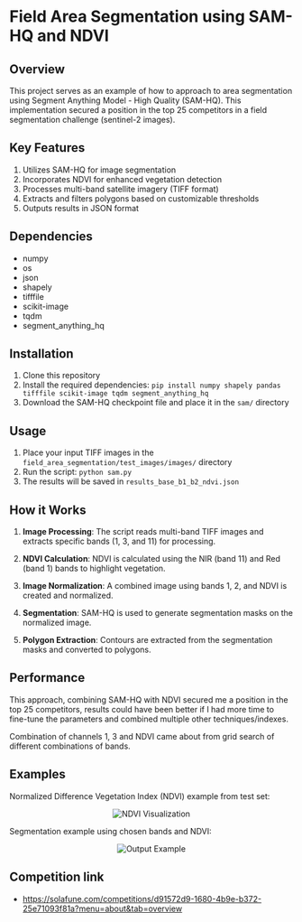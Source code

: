 # Field Area Segmentation using SAM-HQ and NDVI

## Overview

This project serves as an example of how to approach to area segmentation using Segment Anything Model - High Quality (SAM-HQ). This implementation secured a position in the top 25 competitors in a field segmentation challenge (sentinel-2 images).

## Key Features

1. Utilizes SAM-HQ for image segmentation
2. Incorporates NDVI for enhanced vegetation detection
3. Processes multi-band satellite imagery (TIFF format)
4. Extracts and filters polygons based on customizable thresholds
5. Outputs results in JSON format

## Dependencies

- numpy
- os
- json
- shapely
- tifffile
- scikit-image
- tqdm
- segment_anything_hq

## Installation

1. Clone this repository
2. Install the required dependencies:
```pip install numpy shapely pandas tifffile scikit-image tqdm segment_anything_hq```
3. Download the SAM-HQ checkpoint file and place it in the `sam/` directory

## Usage

1. Place your input TIFF images in the `field_area_segmentation/test_images/images/` directory
2. Run the script:
```python sam.py```
3. The results will be saved in `results_base_b1_b2_ndvi.json`

## How it Works

1. **Image Processing**: The script reads multi-band TIFF images and extracts specific bands (1, 3, and 11) for processing.

2. **NDVI Calculation**: NDVI is calculated using the NIR (band 11) and Red (band 1) bands to highlight vegetation.

3. **Image Normalization**: A combined image using bands 1, 2, and NDVI is created and normalized.

4. **Segmentation**: SAM-HQ is used to generate segmentation masks on the normalized image.

5. **Polygon Extraction**: Contours are extracted from the segmentation masks and converted to polygons.

## Performance

This approach, combining SAM-HQ with NDVI secured me a position in the top 25 competitors, results could have been better if I had more time to fine-tune the parameters and combined
multiple other techniques/indexes.

Combination of channels 1, 3 and NDVI came about from grid search of different combinations of bands.

## Examples

Normalized Difference Vegetation Index (NDVI) example from test set:

<div style="text-align: center;">
    <img src="ndvi.png" alt="NDVI Visualization" style="max-width: 100%; height: auto;">
</div>


Segmentation example using chosen bands and NDVI:

<div style="text-align: center;">
    <img src="output.png" alt="Output Example" style="max-width: 100%; height: auto;">
</div>



## Competition link

- https://solafune.com/competitions/d91572d9-1680-4b9e-b372-25e71093f81a?menu=about&tab=overview
